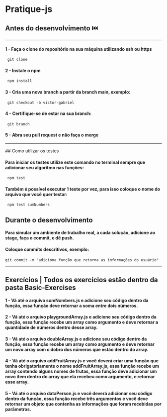 # Pratique-js

## Antes do desenvolvimento ⏮️
<hr/>

#### 1 - Faça o clone do repositório na sua máquina utilizando ssh ou https
```shell
 git clone
```

#### 2 - Instale o npm 
```shell
 npm install
```
#### 3 - Cria uma nova branch a partir da branch main, exemplo:
```shell
 git checkout -b victor-gabriel
```
#### 4 - Certifique-se de estar na sua branch:
```shell
 git branch
```

#### 5 - Abra seu pull request e não faça o merge
<hr/>
## Como utilizar os testes

#### Para iniciar os testes utilize este comando no terminal sempre que adicionar seu algoritmo nas funções:

```shell
 npm test
```

#### Também é possível executar 1 teste por vez, para isso coloque o nome do arquivo que você quer testar:
```shell
 npm test sumNumbers
```

## Durante o desenvolvimento

#### Para simular um ambiente de trabalho real, a cada solução, adicione ao stage, faça o commit, e dê push.

#### Coloque commits descritivos, exemplo: 
```shell
git commit -m "adiciona função que retorna as informações do usuário"
```
<hr/>

## Exercícios | Todos os exercícios estão dentro da pasta Basic-Exercises

#### 1 - Vá até o arquivo sumNumbers.js e adicione seu código dentro da função, essa função deve retornar a soma entre dois números.

#### 2 - Vá até o arquivo playgroundArray.js e adicione seu código dentro da função, essa função recebe um array como argumento e deve retornar a quantidade de números dentro desse array.

#### 3 - Vá até o arquivo doubleArray.js e adicione seu código dentro da função, essa função recebe um array como argumento e deve retornar um novo array com o dobro dos números que estão dentro do array.

#### 4 - Vá até o arquivo addFruitArray.js e você deverá criar uma função que tenha obrigatoriamente o nome addFruitArray.js, essa função recebe um array contendo alguns nomes de frutas, essa função deve adicionar um novo item dentro do array que ela recebeu como argumento, e retornar esse array.

#### 5 - Vá até o arquivo dataPerson.js e você deverá adicionar seu código dentro da função, essa função recebe três argumentos e você deve retornar um objeto que contenha as informações que foram recebidas por parâmetros.
